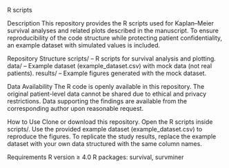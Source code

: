 R scripts

Description
This repository provides the R scripts used for Kaplan–Meier survival analyses and related plots described in the manuscript.
To ensure reproducibility of the code structure while protecting patient confidentiality, an example dataset with simulated values is included.

Repository Structure
scripts/ – R scripts for survival analysis and plotting.
data/ – Example dataset (example_dataset.csv) with mock data (not real patients).
results/ – Example figures generated with the mock dataset.

Data Availability
The R code is openly available in this repository.
The original patient-level data cannot be shared due to ethical and privacy restrictions.
Data supporting the findings are available from the corresponding author upon reasonable request.

How to Use
Clone or download this repository.
Open the R scripts inside scripts/.
Use the provided example dataset (example_dataset.csv) to reproduce the figures.
To replicate the study results, replace the example dataset with your own data structured with the same column names.

Requirements
R version ≥ 4.0
R packages: survival, survminer
